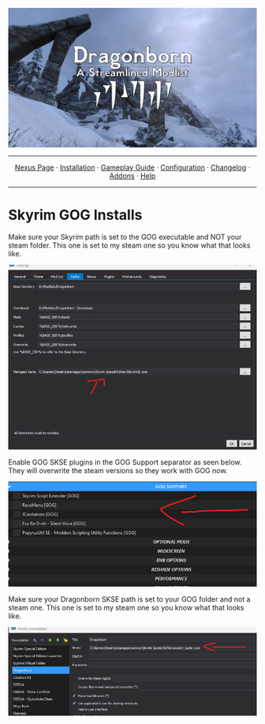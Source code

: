 <a href="https://www.youtube.com/watch?v=70DZ5UV1Bdo"><img src="images/banner.webp" target="_blank"></a>

---

<p align="center">
  <a href="https://www.nexusmods.com/skyrimspecialedition/mods/80877">Nexus Page</a> ·
  <a href="README.md">Installation</a> ·
  <a href="GAMEPLAY.md">Gameplay Guide</a> ·
  <a href="CONFIGURATION.md">Configuration</a> ·
  <a href="CHANGELOG.md">Changelog</a> ·
  <a href="ADDONS.md">Addons</a> ·
  <a href="HELP.md">Help</a>
</p>

---

# Skyrim GOG Installs

Make sure your Skyrim path is set to the GOG executable and NOT your steam folder. This one is set to my steam one so you know what that looks like.

![pagefile settings](https://raw.githubusercontent.com/Lost-Outpost/dragonborn/main/images/gog.png)

Enable GOG SKSE plugins in the GOG Support separator as seen below. They will overwrite the steam versions so they work with GOG now.

![pagefile settings](https://raw.githubusercontent.com/Lost-Outpost/dragonborn/main/images/gog1.png)

Make sure your Dragonborn SKSE path is set to your GOG folder and not a steam one. This one is set to my steam one so you know what that looks like.

![pagefile settings](https://raw.githubusercontent.com/Lost-Outpost/dragonborn/main/images/gog2.png)
